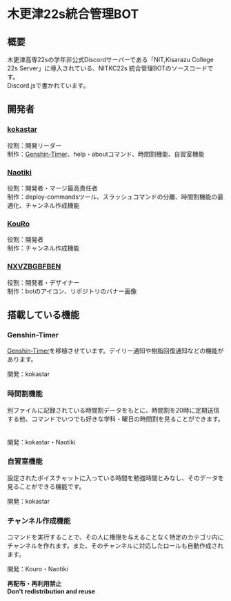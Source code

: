 # 木更津22s統合管理BOT
## 概要
木更津高専22sの学年非公式Discordサーバーである「NIT,Kisarazu College 22s Server」に導入されている、NITKC22s 統合管理BOTのソースコードです。  
Discord.jsで書かれています。  


## 開発者
### [kokastar](https:github.com/starkoka)
役割：開発リーダー  
制作：[Genshin-Timer](https://github.com/starkoka/Genshin-Timer)、help・aboutコマンド、時間割機能、自習室機能  

### [Naotiki](https://github.com/naotiki)
役割：開発者・マージ最高責任者  
制作：deploy-commandsツール、スラッシュコマンドの分離、時間割機能の最適化、チャンネル作成機能  

### [KouRo](https://github.com/Kou-Ro)
役割：開発者  
制作：チャンネル作成機能  

### [NXVZBGBFBEN](https://github.com/NXVZBGBFBEN)
役割：開発者・デザイナー  
制作：botのアイコン、リポジトリのバナー画像

## 搭載している機能
### Genshin-Timer
[Genshin-Timer](https://github.com/starkoka/Genshin-Timer)を移植させています。デイリー通知や樹脂回復通知などの機能があります。  　　

開発：kokastar

### 時間割機能
別ファイルに記録されている時間割データをもとに、時間割を20時に定期送信する他、コマンドでいつでも好きな学科・曜日の時間割を見ることができます。  　　

開発：kokastar・Naotiki

### 自習室機能
設定されたボイスチャットに入っている時間を勉強時間とみなし、そのデータを見ることができる機能です。  　　

開発：kokastar

### チャンネル作成機能
コマンドを実行することで、その人に権限を与えることなく特定のカテゴリ内にチャンネルを作れます。また、そのチャンネルに対応したロールも自動作成されます。  　　

開発：Kouro・Naotiki

**再配布・再利用禁止**  
**Don't redistribution and reuse**
